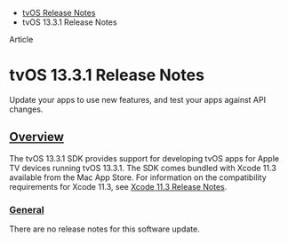 - [tvOS Release Notes](https://developer.apple.com/documentation/tvos-release-notes)
- tvOS 13.3.1 Release Notes

Article

# tvOS 13.3.1 Release Notes

Update your apps to use new features, and test your apps against API changes.

## [Overview](https://developer.apple.com/documentation/tvos-release-notes/tvos-13_3_1-release-notes#overview)

The tvOS 13.3.1 SDK provides support for developing tvOS apps for Apple TV devices running tvOS 13.3.1. The SDK comes bundled with Xcode 11.3 available from the Mac App Store. For information on the compatibility requirements for Xcode 11.3, see [Xcode 11.3 Release Notes](https://developer.apple.com/documentation/Xcode-Release-Notes/xcode-11_3-release-notes).

### [General](https://developer.apple.com/documentation/tvos-release-notes/tvos-13_3_1-release-notes#General)

There are no release notes for this software update.
